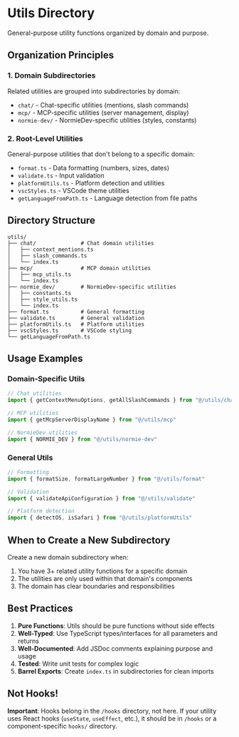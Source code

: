 # Utils Directory

General-purpose utility functions organized by domain and purpose.

## Organization Principles

### 1. **Domain Subdirectories**
Related utilities are grouped into subdirectories by domain:
- `chat/` - Chat-specific utilities (mentions, slash commands)
- `mcp/` - MCP-specific utilities (server management, display)
- `normie-dev/` - NormieDev-specific utilities (styles, constants)

### 2. **Root-Level Utilities**
General-purpose utilities that don't belong to a specific domain:
- `format.ts` - Data formatting (numbers, sizes, dates)
- `validate.ts` - Input validation
- `platformUtils.ts` - Platform detection and utilities
- `vscStyles.ts` - VSCode theme utilities
- `getLanguageFromPath.ts` - Language detection from file paths

## Directory Structure

```
utils/
├── chat/              # Chat domain utilities
│   ├── context_mentions.ts
│   ├── slash_commands.ts
│   └── index.ts
├── mcp/               # MCP domain utilities
│   ├── mcp_utils.ts
│   └── index.ts
├── normie_dev/        # NormieDev-specific utilities
│   ├── constants.ts
│   ├── style_utils.ts
│   └── index.ts
├── format.ts          # General formatting
├── validate.ts        # General validation
├── platformUtils.ts   # Platform utilities
├── vscStyles.ts       # VSCode styling
└── getLanguageFromPath.ts
```

## Usage Examples

### Domain-Specific Utils

```typescript
// Chat utilities
import { getContextMenuOptions, getAllSlashCommands } from "@/utils/chat"

// MCP utilities
import { getMcpServerDisplayName } from "@/utils/mcp"

// NormieDev utilities
import { NORMIE_DEV } from "@/utils/normie-dev"
```

### General Utils

```typescript
// Formatting
import { formatSize, formatLargeNumber } from "@/utils/format"

// Validation
import { validateApiConfiguration } from "@/utils/validate"

// Platform detection
import { detectOS, isSafari } from "@/utils/platformUtils"
```

## When to Create a New Subdirectory

Create a new domain subdirectory when:
1. You have 3+ related utility functions for a specific domain
2. The utilities are only used within that domain's components
3. The domain has clear boundaries and responsibilities

## Best Practices

1. **Pure Functions**: Utils should be pure functions without side effects
2. **Well-Typed**: Use TypeScript types/interfaces for all parameters and returns
3. **Well-Documented**: Add JSDoc comments explaining purpose and usage
4. **Tested**: Write unit tests for complex logic
5. **Barrel Exports**: Create `index.ts` in subdirectories for clean imports

## Not Hooks!

**Important**: Hooks belong in the `/hooks` directory, not here. If your utility uses React hooks (`useState`, `useEffect`, etc.), it should be in `/hooks` or a component-specific `hooks/` directory.
